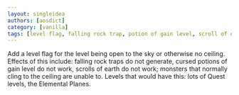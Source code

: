 ```yaml
---
layout: singleidea
authors: [aosdict]
category: [vanilla]
tags: [level flag, falling rock trap, potion of gain level, scroll of earth, ceiling clingers, quest, planes, implemented in xnethack]
---
```

Add a level flag for the level being open to the sky or otherwise no ceiling. Effects of this include: falling rock traps do not generate, cursed potions of gain level do not work, scrolls of earth do not work; monsters that normally cling to the ceiling are unable to. Levels that would have this: lots of Quest levels, the Elemental Planes.
